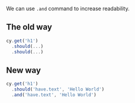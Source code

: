 We can use `.and` command to increase readability.

## The old way

```ts
cy.get('h1')
  .should(...)
  .should(...)
```

## New way

```ts
cy.get('h1')
  .should('have.text', 'Hello World')
  .and('have.text', 'Hello World')
```